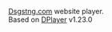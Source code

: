 [Dsgstng.com](https://dsgstng.com) website player.  
Based on [DPlayer](https://github.com/MoePlayer/DPlayer) v1.23.0